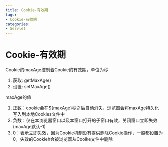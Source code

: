 ```yaml
---
title: Cookie-有效期
tags: 
- Cookie-有效期
categories: 
- Servlet
---
```


# Cookie-有效期

Cookie的maxAge控制着Cookie的有效期，单位为秒
1. 获取: getMaxAge()
2. 设置: setMaxAge()

maxAge的值
1. 正数：cookie会在${maxAge}秒之后自动消失，浏览器会将maxAge持久化写入到本地Cookies文件中
2. 负数：仅在本浏览器窗口以及本窗口打开的子窗口有效，关闭窗口立即失效(maxAge默认-1)
3. 0：表示立即失效，因为Cookie机制没有提供删除Cookie操作，一般都设置为0，失效的Cookieh会被浏览器从Cooike文件中删除
